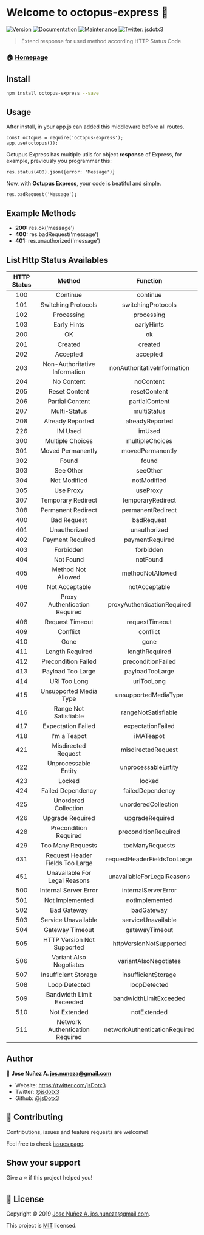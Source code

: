 # Welcome to octopus-express 👋
[![Version](https://img.shields.io/npm/v/octopus-express.svg)](https://www.npmjs.com/package/octopus-express)
[![Documentation](https://img.shields.io/badge/documentation-yes-brightgreen.svg)](https://github.com/jsDotx3/Octupus-Express#readme)
[![Maintenance](https://img.shields.io/badge/Maintained%3F-yes-green.svg)](https://github.com/jsDotx3/Octupus-Express/graphs/commit-activity)
[![Twitter: jsdotx3](https://img.shields.io/twitter/follow/jsdotx3.svg?style=social)](https://twitter.com/jsdotx3)

> Extend response for used method according HTTP Status Code.

### 🏠 [Homepage](https://github.com/jsDotx3/Octupus-Express#readme)

## Install

```sh
npm install octopus-express --save
```

## Usage

After install, in your app.js can added this middleware before all routes.

```
const octopus = require('octopus-express');
app.use(octopus());
```

Octupus Express has multiple utils for object **response** of Express, for example, previously you programmer this:
```
res.status(400).json({error: 'Message')}
```
Now, with **Octupus Express**, your code is beatiful and simple.
```
res.badRequest('Message');
```

## Example Methods
- **200:** res.ok('message')
- **400:** res.badRequest('message')
- **401:** res.unauthorized('message')

## List Http Status Availables
| HTTP Status | Method | Function |
|:---------:|:------:|:--------:|
|  100      |  Continue  |  continue  |
|  101      |  Switching  Protocols  |  switchingProtocols  |
|  102  |  Processing  |  processing  |
|  103  |  Early  Hints  |  earlyHints  |
|  200  |  OK  |  ok  |
|  201  |  Created  |  created  |
|  202  |  Accepted  |  accepted  |
|  203  |  Non-Authoritative  Information  |  nonAuthoritativeInformation  |
|  204  |  No  Content  |  noContent  |
|  205  |  Reset  Content  |  resetContent  |
|  206  |  Partial  Content  |  partialContent  |
|  207  |  Multi-Status  |  multiStatus  |
|  208  |  Already  Reported  |  alreadyReported  |
|  226  |  IM  Used  |  imUsed  |
|  300  |  Multiple  Choices  |  multipleChoices  |
|  301  |  Moved  Permanently  |  movedPermanently  |
|  302  |  Found  |  found  |
|  303  |  See  Other  |  seeOther  |
|  304  |  Not  Modified  |  notModified  |
|  305  |  Use  Proxy  |  useProxy  |
|  307  |  Temporary  Redirect  |  temporaryRedirect  |
|  308  |  Permanent  Redirect  |  permanentRedirect  |
|  400  |  Bad  Request  |  badRequest  |
|  401  |  Unauthorized  |  unauthorized  |
|  402  |  Payment  Required  |  paymentRequired  |
|  403  |  Forbidden  |  forbidden  |
|  404  |  Not  Found  |  notFound  |
|  405  |  Method  Not  Allowed  |  methodNotAllowed  |
|  406  |  Not  Acceptable  |  notAcceptable  |
|  407  |  Proxy  Authentication  Required  |  proxyAuthenticationRequired  |
|  408  |  Request  Timeout  |  requestTimeout  |
|  409  |  Conflict  |  conflict  |
|  410  |  Gone  |  gone  |
|  411  |  Length  Required  |  lengthRequired  |
|  412  |  Precondition  Failed  |  preconditionFailed  |
|  413  |  Payload  Too  Large  |  payloadTooLarge  |
|  414  |  URI  Too  Long  |  uriTooLong  |
|  415  |  Unsupported  Media  Type  |  unsupportedMediaType  |
|  416  |  Range  Not  Satisfiable  |  rangeNotSatisfiable  |
|  417  |  Expectation  Failed  |  expectationFailed  |
|  418  |  I'm a Teapot | iMATeapot |
|  421  |  Misdirected  Request  |  misdirectedRequest  |
|  422  |  Unprocessable  Entity  |  unprocessableEntity  |
|  423  |  Locked  |  locked  |
|  424  |  Failed  Dependency  |  failedDependency  |
|  425  |  Unordered  Collection  |  unorderedCollection  |
|  426  |  Upgrade  Required  |  upgradeRequired  |
|  428  |  Precondition  Required  |  preconditionRequired  |
|  429  |  Too  Many  Requests  |  tooManyRequests  |
|  431  |  Request  Header  Fields  Too  Large  |  requestHeaderFieldsTooLarge  |
|  451  |  Unavailable  For  Legal  Reasons  |  unavailableForLegalReasons  |
|  500  |  Internal  Server  Error  |  internalServerError  |
|  501  |  Not  Implemented  |  notImplemented  |
|  502  |  Bad  Gateway  |  badGateway  |
|  503  |  Service  Unavailable  |  serviceUnavailable  |
|  504  |  Gateway  Timeout  |  gatewayTimeout  |
|  505  |  HTTP  Version  Not  Supported  |  httpVersionNotSupported  |
|  506  |  Variant  Also  Negotiates  |  variantAlsoNegotiates  |
|  507  |  Insufficient  Storage  |  insufficientStorage  |
|  508  |  Loop  Detected  |  loopDetected  |
|  509  |  Bandwidth  Limit  Exceeded  |  bandwidthLimitExceeded  |
|  510  |  Not  Extended  |  notExtended  |
|  511  |  Network  Authentication  Required  |  networkAuthenticationRequired  |


## Author

👤 **Jose Nuñez A. <jos.nuneza@gmail.com>**

* Website: https://twitter.com/jsDotx3
* Twitter: [@jsdotx3](https://twitter.com/jsdotx3)
* Github: [@jsDotx3](https://github.com/jsDotx3)

## 🤝 Contributing

Contributions, issues and feature requests are welcome!

Feel free to check [issues page](https://github.com/jsDotx3/Octupus-Express/issues).

## Show your support

Give a ⭐️ if this project helped you!


## 📝 License

Copyright © 2019 [Jose Nuñez A. <jos.nuneza@gmail.com>](https://github.com/jsDotx3).

This project is [MIT](https://github.com/jsDotx3/Octupus-Express/blob/master/LICENSE) licensed.
